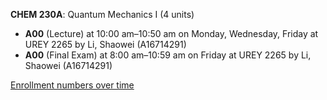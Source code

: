 **CHEM 230A**: Quantum Mechanics I (4 units)

- **A00** (Lecture) at 10:00 am–10:50 am on Monday, Wednesday, Friday at UREY 2265 by Li, Shaowei (A16714291)
- **A00** (Final Exam) at 8:00 am–10:59 am on Friday at UREY 2265 by Li, Shaowei (A16714291)

[Enrollment numbers over time](./CHEM230A.tsv)
